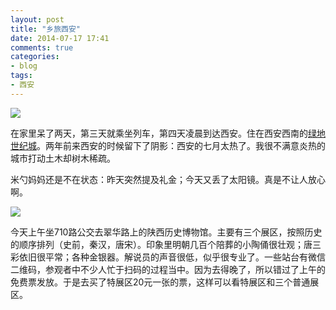 ```yaml
---
layout: post
title: "乡旅西安"
date: 2014-07-17 17:41
comments: true
categories: 
- blog
tags:
- 西安
---
```


![](http://img1.lvyou114.com/MapMax/13/20101212103827.jpg)

在家里呆了两天，第三天就乘坐列车，第四天凌晨到达西安。住在西安西南的[绿地世纪城](http://j.map.baidu.com/0jM1t)。两年前来西安的时候留下了阴影：西安的七月太热了。我很不满意炎热的城市打动土木却树木稀疏。

米勺妈妈还是不在状态：昨天突然提及礼金；今天又丢了太阳镜。真是不让人放心啊。

![](http://www.sxhm.com/UploadFiles/2009/09/200909211203331018.jpg)

今天上午坐710路公交去翠华路上的陕西历史博物馆。主要有三个展区，按照历史的顺序排列（史前，秦汉，唐宋）。印象里明朝几百个陪葬的小陶俑很壮观；唐三彩依旧很平常；各种金银器。解说员的声音很低，似乎很专业了。一些站台有微信二维码，参观者中不少人忙于扫码的过程当中。因为去得晚了，所以错过了上午的免费票发放。于是去买了特展区20元一张的票，这样可以看特展区和三个普通展区。

